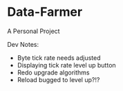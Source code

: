 # Data-Farmer

A Personal Project

Dev Notes:

- Byte tick rate needs adjusted
- Displaying tick rate level up button
- Redo upgrade algorithms
- Reload bugged to level up?!?